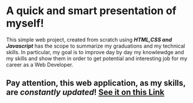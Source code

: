 # A quick and smart presentation of myself!

This simple web project, created from scratch using ***HTML,CSS and Javascript*** has the scope to summarize my graduations and my technical skills.
In particular, my goal is to improve day by day my knowlewdge and my skills and show them in order to get potential and interesting job for my career as a Web Developer.

## Pay attention, this web application, as my skills, are ***constantly updated***! [See it on this Link](https://marvelous-cactus-7f2dc7.netlify.app/)
